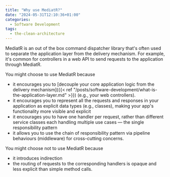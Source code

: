```yaml
---
title: "Why use MediatR?"
date: "2024-05-31T12:10:36+01:00"
categories:
  - Software Development
tags:
  - the-clean-architecture
---
```


MediatR is an out of the box command dispatcher library that's often used to separate the application layer from the delivery mechanism. For example, it's common for controllers in a web API to send requests to the application through MediatR.

You might choose to use MediatR because

- it encourages you to [decouple your core application logic from the delivery mechanism]({{< ref "/posts/software-development/what-is-the-application-layer.md" >}}) (e.g., your web controllers).
- it encourages you to represent all the requests and responses in your application as explicit data types (e.g., classes), making your app's functionality more visible and explicit
- it encourages you to have one handler per request, rather than different service classes each handling multiple use cases — the single responsibility pattern
- it allows you to use the chain of responsibility pattern via pipeline behaviours (middleware) for cross-cutting concerns.

You might choose not to use MediatR because

- it introduces indirection
- the routing of requests to the corresponding handlers is opaque and less explicit than simple method calls.
